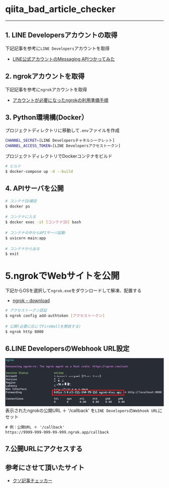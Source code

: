 # qiita_bad_article_checker
---

## 1. LINE Developersアカウントの取得
下記記事を参考に`LINE Developers`アカウントを取得
- [LINE公式アカウントのMessaging APIつかってみた](hhttps://qiita.com/sugimon/items/6c54cb17864c5fd33ddc)

## 2. ngrokアカウントを取得
下記記事を参考に`ngrok`アカウントを取得
- [アカウントが必要になったngrokの利用準備手順](https://zenn.dev/protoout/articles/47-ngrok-setup-2022)

## 3. Python環境構(Docker）
プロジェクトディレクトリに移動して`.env`ファイルを作成
```bash
CHANNEL_SECRET=[LINE Developersチャネルシークレット]
CHANNEL_ACCESS_TOKEN=[LINE Developersアクセストークン]
```

プロジェクトディレクトリでDockerコンテナをビルド
```bash
# ビルド
$ docker-compose up -d --build
```

## 4. APIサーバを公開
```bash
# コンテナID確認
$ docker ps

# コンテナに入る
$ docker exec -it [コンテナID] bash

# コンテナの中からAPIサーバ起動
$ uvicorn main:app

# コンテナから出る
$ exit
```

# 5.ngrokでWebサイトを公開
下記からOSを選択して`ngrok.exe`をダウンロードして解凍、配置する
- [ngrok – download](https://ngrok.com/download)

```bash
# アクセストークン認証
$ ngrok config add-authtoken [アクセストークン]

# 公開(必要に応じてFireWallを開放する)
$ ngrok http 8000
```

## 6.LINE DevelopersのWebhook URL設定
![](imgs/2023-05-01-13-57-13.png)
表示されたngrokの公開URL ＋ '/callback' を`LINE Developers`の`Webhook URL`にセット
```
# 例：公開URL ＋ '/callback'
https://9999-999-999-99-999.ngrok.app/callback
```

## 7.公開URLにアクセスする


## 参考にさせて頂いたサイト
- [クソ記事チェッカー](https://qiita.com/watanabe-tsubasa/items/6904aa771276c554645e?utm_campaign=popular_items&utm_medium=twitter&utm_source=dlvr.it)
